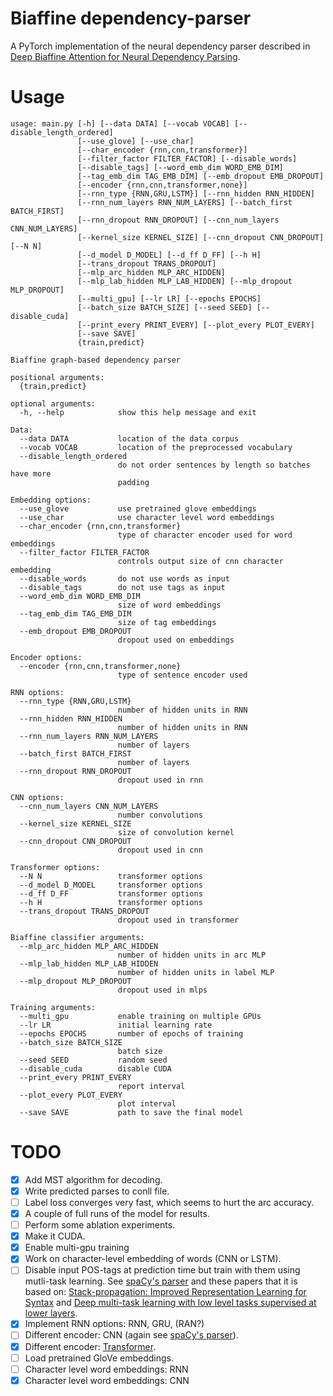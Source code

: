# Biaffine dependency-parser

A PyTorch implementation of the neural dependency parser described in [Deep Biaffine Attention for Neural Dependency Parsing](https://arxiv.org/abs/1611.01734).

# Usage
```
usage: main.py [-h] [--data DATA] [--vocab VOCAB] [--disable_length_ordered]
               [--use_glove] [--use_char]
               [--char_encoder {rnn,cnn,transformer}]
               [--filter_factor FILTER_FACTOR] [--disable_words]
               [--disable_tags] [--word_emb_dim WORD_EMB_DIM]
               [--tag_emb_dim TAG_EMB_DIM] [--emb_dropout EMB_DROPOUT]
               [--encoder {rnn,cnn,transformer,none}]
               [--rnn_type {RNN,GRU,LSTM}] [--rnn_hidden RNN_HIDDEN]
               [--rnn_num_layers RNN_NUM_LAYERS] [--batch_first BATCH_FIRST]
               [--rnn_dropout RNN_DROPOUT] [--cnn_num_layers CNN_NUM_LAYERS]
               [--kernel_size KERNEL_SIZE] [--cnn_dropout CNN_DROPOUT] [--N N]
               [--d_model D_MODEL] [--d_ff D_FF] [--h H]
               [--trans_dropout TRANS_DROPOUT]
               [--mlp_arc_hidden MLP_ARC_HIDDEN]
               [--mlp_lab_hidden MLP_LAB_HIDDEN] [--mlp_dropout MLP_DROPOUT]
               [--multi_gpu] [--lr LR] [--epochs EPOCHS]
               [--batch_size BATCH_SIZE] [--seed SEED] [--disable_cuda]
               [--print_every PRINT_EVERY] [--plot_every PLOT_EVERY]
               [--save SAVE]
               {train,predict}

Biaffine graph-based dependency parser

positional arguments:
  {train,predict}

optional arguments:
  -h, --help            show this help message and exit

Data:
  --data DATA           location of the data corpus
  --vocab VOCAB         location of the preprocessed vocabulary
  --disable_length_ordered
                        do not order sentences by length so batches have more
                        padding

Embedding options:
  --use_glove           use pretrained glove embeddings
  --use_char            use character level word embeddings
  --char_encoder {rnn,cnn,transformer}
                        type of character encoder used for word embeddings
  --filter_factor FILTER_FACTOR
                        controls output size of cnn character embedding
  --disable_words       do not use words as input
  --disable_tags        do not use tags as input
  --word_emb_dim WORD_EMB_DIM
                        size of word embeddings
  --tag_emb_dim TAG_EMB_DIM
                        size of tag embeddings
  --emb_dropout EMB_DROPOUT
                        dropout used on embeddings

Encoder options:
  --encoder {rnn,cnn,transformer,none}
                        type of sentence encoder used

RNN options:
  --rnn_type {RNN,GRU,LSTM}
                        number of hidden units in RNN
  --rnn_hidden RNN_HIDDEN
                        number of hidden units in RNN
  --rnn_num_layers RNN_NUM_LAYERS
                        number of layers
  --batch_first BATCH_FIRST
                        number of layers
  --rnn_dropout RNN_DROPOUT
                        dropout used in rnn

CNN options:
  --cnn_num_layers CNN_NUM_LAYERS
                        number convolutions
  --kernel_size KERNEL_SIZE
                        size of convolution kernel
  --cnn_dropout CNN_DROPOUT
                        dropout used in cnn

Transformer options:
  --N N                 transformer options
  --d_model D_MODEL     transformer options
  --d_ff D_FF           transformer options
  --h H                 transformer options
  --trans_dropout TRANS_DROPOUT
                        dropout used in transformer

Biaffine classifier arguments:
  --mlp_arc_hidden MLP_ARC_HIDDEN
                        number of hidden units in arc MLP
  --mlp_lab_hidden MLP_LAB_HIDDEN
                        number of hidden units in label MLP
  --mlp_dropout MLP_DROPOUT
                        dropout used in mlps

Training arguments:
  --multi_gpu           enable training on multiple GPUs
  --lr LR               initial learning rate
  --epochs EPOCHS       number of epochs of training
  --batch_size BATCH_SIZE
                        batch size
  --seed SEED           random seed
  --disable_cuda        disable CUDA
  --print_every PRINT_EVERY
                        report interval
  --plot_every PLOT_EVERY
                        plot interval
  --save SAVE           path to save the final model
```

# TODO
- [x] Add MST algorithm for decoding.
- [x] Write predicted parses to conll file.
- [ ] Label loss converges very fast, which seems to hurt the arc accuracy.
- [x] A couple of full runs of the model for results.
- [ ] Perform some ablation experiments.
- [x] Make it CUDA.
- [x] Enable multi-gpu training
- [x] Work on character-level embedding of words (CNN or LSTM).
- [ ] Disable input POS-tags at prediction time but train with them using mutli-task learning. See [spaCy's parser](https://spacy.io/api/) and these papers that it is based on: [Stack-propagation: Improved Representation Learning for Syntax](https://arxiv.org/pdf/1603.06598.pdf) and [Deep multi-task learning with low level tasks supervised at lower layers](http://anthology.aclweb.org/P16-2038).
- [x] Implement RNN options: RNN, GRU, (RAN?)
- [ ] Different encoder: CNN (again see [spaCy's parser](https://spacy.io/api/)).
- [x] Different encoder: [Transformer](http://nlp.seas.harvard.edu/2018/04/03/attention.html).
- [ ] Load pretrained GloVe embeddings.
- [ ] Character level word embeddings: RNN
- [x] Character level word embeddings: CNN
